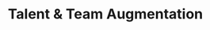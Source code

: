---
title: Talent & Team Augmentation
description: We provide access to elite technology talent to seamlessly augment your in-house capabilities. Our rigorous selection process and deep technical expertise ensure we match the right specialized resources to your specific needs, enabling you to accelerate initiatives, fill critical skill gaps, and scale capacity on demand.
features:
  - Technical Leadership Augmentation
  - Elite Engineering Team Extension
  - Project-Based Technical Resources
  - Skills Gap Assessment & Alignment
  - Managed Development Teams
  - Agile Coaching & Implementation
  - Technology Skills Assessment
  - Knowledge Transfer & Capability Building
order: 6
--- 